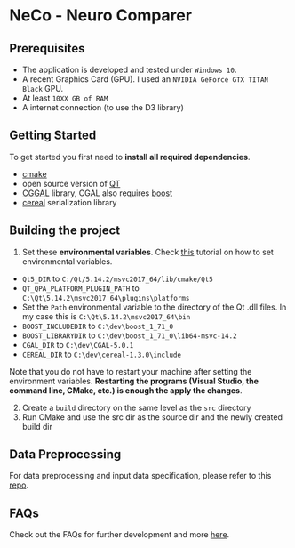 # NeCo - Neuro Comparer

## Prerequisites
* The application is developed and tested under `Windows 10`.
* A recent Graphics Card (GPU). I used an `NVIDIA GeForce GTX TITAN Black` GPU. 
* At least `10XX GB of RAM`
* A internet connection (to use the D3 library)

## Getting Started
To get started you first need to **install all required dependencies**.
* [cmake](https://cmake.org/)
* open source version of [QT](https://www.qt.io/download-open-source?hsCtaTracking=9f6a2170-a938-42df-a8e2-a9f0b1d6cdce%7C6cb0de4f-9bb5-4778-ab02-bfb62735f3e5)
* [CGGAL](https://www.cgal.org/download.html) library, CGAL also requires [boost](https://www.boost.org/)
* [cereal](https://uscilab.github.io/cereal/) serialization library

## Building the project
1. Set these **environmental variables**. Check [this](https://www.youtube.com/watch?v=bEroNNzqlF4) tutorial on how to set environmental variables. 
* `Qt5_DIR` to `C:/Qt/5.14.2/msvc2017_64/lib/cmake/Qt5`
* `QT_QPA_PLATFORM_PLUGIN_PATH` to `C:\Qt\5.14.2\msvc2017_64\plugins\platforms`
* Set the `Path` environmental variable to the directory of the Qt .dll files. In my case this is `C:\Qt\5.14.2\msvc2017_64\bin`
* `BOOST_INCLUDEDIR` to `C:\dev\boost_1_71_0`
* `BOOST_LIBRARYDIR` to `C:\dev\boost_1_71_0\lib64-msvc-14.2`
* `CGAL_DIR` to `C:\dev\CGAL-5.0.1`
* `CEREAL_DIR` to `C:\dev\cereal-1.3.0\include`


Note that you do not have to restart your machine after setting the environment variables. **Restarting the programs (Visual Studio, the command line, CMake, etc.) is enough the apply the changes**.  

2. Create a `build` directory on the same level as the `src` directory
3. Run CMake and use the src dir as the source dir and the newly created build dir

## Data Preprocessing
For data preprocessing and input data specification, please refer to this [repo](https://github.com/jakobtroidl/neco_convert). 

## FAQs
Check out the FAQs for further development and more [here](https://github.com/jakobtroidl/NeuroComparer/wiki/FAQs). 



